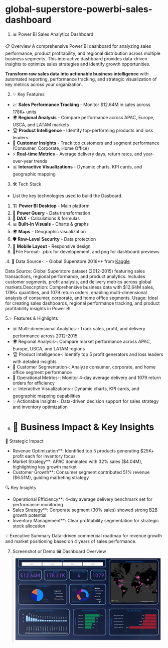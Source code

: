 # global-superstore-powerbi-sales-dashboard

1. 📊 Power BI Sales Analytics Dashboard

📋 Overview
A comprehensive Power BI dashboard for analyzing sales performance, product profitability, and regional distribution across multiple business segments. This interactive dashboard provides data-driven insights to optimize sales strategies and identify growth        opportunities.

**Transform raw sales data into actionable business intelligence** with automated reporting, performance tracking, and strategic visualization of key metrics across your organization.

2. ✨ Key Features
- 📈 **Sales Performance Tracking** - Monitor $12.64M in sales across 178K+ units
- 🌍 **Regional Analysis** - Compare performance across APAC, Europe, USCA, and LATAM markets
- 🏆 **Product Intelligence** - Identify top-performing products and loss leaders
- 👥 **Customer Insights** - Track top customers and segment performance (Consumer, Corporate, Home Office)
- ⚡ **Real-time Metrics** - Average delivery days, return rates, and year-over-year trends
- 📊 **Interactive Visualizations** - Dynamic charts, KPI cards, and geographic mapping

3. 🛠 Tech Stack
- List the key technologies used to build the Dasboard.
1. 🏗 **Power BI Desktop** - Main platform
2. 🔄 **Power Query** - Data transformation  
3. 🧮 **DAX** - Calculations & formulas
4. 📊 **Built-in Visuals** - Charts & graphs
5. 🌍 **Maps** - Geographic visualization
6. 🛡️ **Row-Level Security** - Data protection
7. 📱 **Mobile Layout** - Responsive design
8. 📁File Format- .pbix for developement, and png for dashboard previews
   

.4. 🔗 Data Source-:
      - Global Superstore 2016** from [Kaggle](https://www.kaggle.com/datasets/tahir1413/global-superstore-2016)

Data Source: Global Superstore dataset (2012-2015) featuring sales transactions, regional performance, and product analytics. Includes customer segments, profit analysis, and delivery metrics across global markets.Description: Comprehensive business data with $12.64M sales, 178K+ quantities, and 1079 return orders, enabling multi-dimensional analysis of consumer, corporate, and home office segments.
Usage: Ideal for creating sales dashboards, regional performance tracking, and product profitability insights in Power BI.

5.✨ Features & Highlights
- 📊 Multi-dimensional Analytics-: Track sales, profit, and delivery performance across 2012-2015
- 🌍 Regional Analysis-: Compare market performance across APAC, Europe, USCA, and LATAM regions  
- 🏆 Product Intelligence-: Identify top 5 profit generators and loss leaders with detailed insights
- 👥 Customer Segmentation-: Analyze consumer, corporate, and home office segment performance
- 🚚 Operational Metrics-: Monitor 4-day average delivery and 1079 return orders for efficiency
- 📈 Interactive Visualizations-: Dynamic charts, KPI cards, and geographic mapping capabilities
- 💡 Actionable Insights-: Data-driven decision support for sales strategy and inventory optimization

6. # 💼 Business Impact & Key Insights
🎯 Strategic Impact
- Revenue Optimization**: Identified top 5 products generating $25K+ profit each for inventory focus
- Market Strategy**: APAC dominated with 32% sales ($4.04M), highlighting key growth market
- Customer Growth**: Consumer segment contributed 51% revenue ($6.51M), guiding marketing strategy

🔍 Key Insights
- Operational Efficiency**: 4-day average delivery benchmark set for performance monitoring
- Sales Strategy**: Corporate segment (30% sales) showed strong B2B growth potential
- Inventory Management**: Clear profitability segmentation for strategic stock allocation

💡 Executive Summary
    Data-driven commercial roadmap for revenue growth and market positioning based on 4 years of sales performance.

7. Screenshot or Demo
   🖼️ Dashboard Overview
   ![Dashboard Overview](https://github.com/Purushotam-SKY100000/global-superstore-powerbi-sales-dashboard/blob/main/Snapshot.%20Global-superstore-%20Png.png)
 




